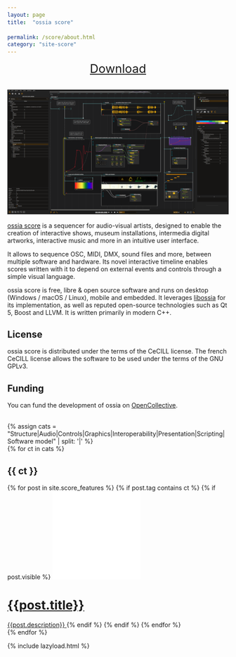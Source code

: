```yaml
---
layout: page
title:  "ossia score"

permalink: /score/about.html
category: "site-score"
---
```

<p align="center">
<a href="/score/download.html" class="page-button" style="padding-left:4em;padding-right:4em;font-size: 27px;" >Download</a>
</p>

<br/>
<img class="post-image" src="/assets/score.png" />

[ossia score](https://github.com/ossia/score) is a sequencer for audio-visual artists, designed to enable the creation of interactive shows, museum installations, intermedia digital artworks, interactive music and more in an intuitive user interface.

It allows to sequence OSC, MIDI, DMX, sound files and more, between multiple software and hardware.
Its novel interactive timeline enables scores written with it to depend on external events and controls through a simple visual language.

ossia score is free, libre & open source software and runs on desktop (Windows / macOS / Linux), mobile and embedded.
It leverages [libossia](../site-libossia/about.html) for its implementation, as well as reputed open-source technologies such as Qt 5, Boost and LLVM. It is written primarily in modern C++.

## License
ossia score is distributed under the terms of the CeCILL license. The french CeCILL license allows the software to be used under the terms of the GNU GPLv3.

## Funding
You can fund the development of ossia on [OpenCollective](https://opencollective.com/ossia).

<br/>
{% assign cats = "Structure|Audio|Controls|Graphics|Interoperability|Presentation|Scripting|Software model" | split: '|' %}

<div>
    {% for ct in cats %}
         <h2 class="feature-title">{{ ct }}</h2>
         <div class="features-list">
        {% for post in site.score_features %}
            {% if post.tag contains ct %}
            {% if post.visible %}
                <a href="https://ossia.io/score-docs{{post.doclink}}" class="thumbnail" >
                    <img class="thumbnail-feature" src="/assets/blank.png" alt="{{post.title}}" data-echo="{{post.image}}"  width="auto"/>
                    <h1 class="blog-title">{{post.title}}</h1>
                    <span class="feature-description">{{post.description}}</span>
                </a>
            {% endif %}
            {% endif %}
        {% endfor %}
        </div>
    {% endfor %}
</div>

{% include lazyload.html %}
